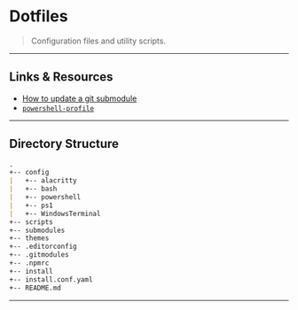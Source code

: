 # Dotfiles

> Configuration files and utility scripts.

---

## Links & Resources

* [How to update a git submodule](https://github.com/tj/git-extras/pull/80)
* [`powershell-profile`](https://github.com/mikemaccana/powershell-profile)

---

## Directory Structure

```md
.
+-- config
|   +-- alacritty
|   +-- bash
|   +-- powershell
|   +-- ps1
|   +-- WindowsTerminal
+-- scripts
+-- submodules
+-- themes
+-- .editorconfig
+-- .gitmodules
+-- .npmrc
+-- install
+-- install.conf.yaml
+-- README.md
```

---
